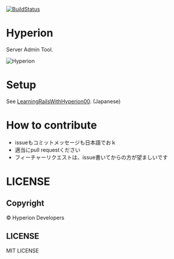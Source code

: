 [![BuildStatus](https://secure.travis-ci.org/kentaro/hyperion.png)](http://travis-ci.org/kentaro/hyperion)

# Hyperion

Server Admin Tool.

![Hyperion](https://pbs.twimg.com/media/A584sEFCUAACTO7.jpg:large)

# Setup

See [LearningRailsWithHyperion00](https://github.com/kentaro/hyperion/wiki/LearningRailsWithHyperion00). (Japanese)

# How to contribute

 * issueもコミットメッセージも日本語でおｋ
 * 適当にpull requestください
 * フィーチャーリクエストは、issue書いてからの方が望ましいです

# LICENSE

## Copyright

&copy; Hyperion Developers

## LICENSE

MIT LICENSE

